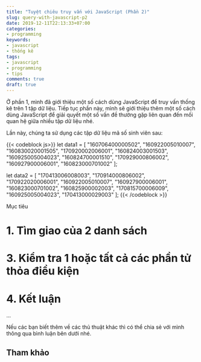 ```yaml
---
title: "Tuyệt chiêu truy vấn với JavaScript (Phần 2)"
slug: query-with-javascript-p2
date: 2019-12-11T22:13:33+07:00
categories:
- programming
keywords:
- javascript
- thống kê
tags:
- javascript
- programming
- tips
comments: true
draft: true
---
```


Ở phần 1, mình đã giới thiệu một số cách dùng JavaScript để truy vấn thống kê trên 1 tập dữ liệu. Tiếp tục phần này, mình sẽ giới thiệu thêm một số cách dùng JavaScript để giải quyết một số vấn đề thường gặp liên quan đến mối quan hệ giữa nhiều tập dữ liệu nhé.

<!--more-->

<!--toc-->

Lần này, chúng ta sử dụng các tập dữ liệu mã số sinh viên sau:

{{< codeblock js>}}
let data1 = [
	"160706400000502",
	"160922005010007",
	"160830020001505",
	"170920002006001",
	"160824003001503",
	"160925005004023",
	"160824700001510",
	"170929000806002",
	"160927900006001",
	"160823000701002"
];

let data2 = [
	"170413006008003",
	"170914000806002",
	"170922020006001",
	"160922005010007",
	"160927900006001",
	"160823000701002",
	"160825900002003",
	"170815700006009",
	"160925005004023",
	"170413000029003"
];
{{< /codeblock >}}

Mục tiêu 

# 1. Tìm giao của 2 danh sách


# 3. Kiểm tra 1 hoặc tất cả các phần tử thỏa điều kiện

# 4. Kết luận

...

Nếu các bạn biết thêm về các thủ thuật khác thì có thể chia sẻ với mình thông qua bình luận bên dưới nhé.

## Tham khảo


